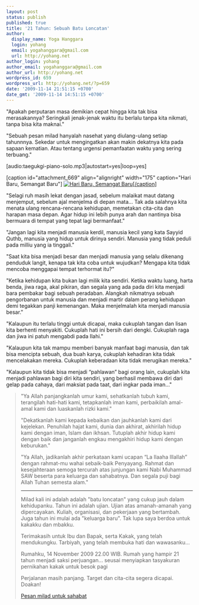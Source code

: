 ```yaml
---
layout: post
status: publish
published: true
title: '21 Tahun: Sebuah Batu Loncatan'
author:
  display_name: Yoga Hanggara
  login: yohang
  email: yogahanggara@gmail.com
  url: http://yohang.net
author_login: yohang
author_email: yogahanggara@gmail.com
author_url: http://yohang.net
wordpress_id: 659
wordpress_url: http://yohang.net/?p=659
date: '2009-11-14 21:51:15 +0700'
date_gmt: '2009-11-14 14:51:15 +0700'
---
```

"Apakah perputaran masa demikian cepat hingga kita tak bisa merasakannya? Seringkali jenak-jenak waktu itu berlalu tanpa kita nikmati, tanpa bisa kita maknai."

"Sebuah pesan milad hanyalah nasehat yang diulang-ulang setiap tahunnnya. Sekedar untuk mengingatkan akan makin dekatnya kita pada sapaan kematian. Atau tentang urgensi pemanfaatan waktu yang sering terbuang."

[audio:taegukgi-piano-solo.mp3|autostart=yes|loop=yes]

[caption id="attachment\_669" align="alignright" width="175" caption="Hari Baru, Semangat Baru"] [![Hari Baru, Semangat Baru](http://yohang.net/wp-content/uploads/2009/11/sunrise-250x283.jpg "Hari Baru, Semangat Baru")[/caption]](http://yohang.net/wp-content/uploads/2009/11/sunrise.jpg)

"Selagi ruh masih lekat dengan jasad, sebelum malaikat maut datang menjemput, sebelum ajal menjelma di depan mata... Tak ada salahnya kita menata ulang rencana-rencana kehidupan, memetakan cita-cita dan harapan masa depan. Agar hidup ini lebih punya arah dan nantinya bisa bermuara di tempat yang tepat lagi bermanfaat."

"Jangan lagi kita menjadi manusia kerdil, manusia kecil yang kata Sayyid Quthb, manusia yang hidup untuk dirinya sendiri. Manusia yang tidak peduli pada milliu yang ia tinggali."

"Saat kita bisa menjadi besar dan menjadi manusia yang selalu dikenang penduduk langit, kenapa tak kita coba untuk wujudkan? Mengapa kita tidak mencoba menggapai tempat terhormat itu?"

"Ketika kehidupan kita bukan lagi milik kita sendiri. Ketika waktu luang, harta benda, jiwa raga, akal pikiran, dan segala yang ada pada diri kita menjadi bara pembakar bagi sebuah peradaban. Alangkah nikmatnya sebuah pengorbanan untuk manusia dan menjadi martir dalam perang kehidupan demi tegakkan panji kemenangan. Maka menjelmalah kita menjadi manusia besar."

"Kalaupun itu terlalu tinggi untuk dicapai, maka cukuplah tangan dan lisan kita berhenti menyakiti. Cukuplah hati ini bersih dari dengki. Cukuplah raga dan jiwa ini patuh mengabdi pada Ilahi."

"Kalaupun kita tak mampu memberi banyak manfaat bagi manusia, dan tak bisa mencipta sebuah, dua buah karya, cukuplah kehadiran kita tidak mencelakakan mereka. Cukuplah keberadaan kita tidak merugikan mereka."

"Kalaupun kita tidak bisa menjadi “pahlawan” bagi orang lain, cukuplah kita menjadi pahlawan bagi diri kita sendiri, yang berhasil membawa diri dari gelap pada cahaya, dari maksiat pada taat, dari ingkar pada iman..."

> "Ya Allah panjangkanlah umur kami, sehatkanlah tubuh kami, terangilah hati-hati kami, tetapkanlah iman kami, perbaikilah amal-amal kami dan luaskanlah rizki kami."
> 
> "Dekatkanlah kami kepada kebaikan dan jauhkanlah kami dari kejelekan. Penuhilah hajat kami, dunia dan akhirat, akhirilah hidup kami dengan iman, Islam dan ikhsan. Tutuplah akhir hidup kami dengan baik dan janganlah engkau mengakhiri hidup kami dengan keburukan."
> 
> "Ya Allah, jadikanlah akhir perkataan kami ucapan “La Ilaaha Illallah” dengan rahmat-mu wahai sebaik-baik Penyayang. Rahmat dan kesejahteraan semoga tercurah atas junjungan kami Nabi Muhammad SAW beserta para keluarga dan sahabatnya. Dan segala puji bagi Allah Tuhan semesta alam."
> 
> * * *
> 
> Milad kali ini adalah adalah "batu loncatan" yang cukup jauh dalam kehidupanku. Tahun ini adalah ujian. Ujian atas amanah-amanah yang dipercayakan. Kuliah, organisasi, dan pekerjaan yang bertambah. Juga tahun ini mulai ada "keluarga baru". Tak lupa saya berdoa untuk kakakku dan mbakku.
> 
> Terimakasih untuk Ibu dan Bapak, serta Kakak, yang telah mendukungku. Tarbiyah, yang telah membuka hati dan wawasanku...
> 
> Rumahku, 14 November 2009 22.00 WIB. Rumah yang hampir 21 tahun menjadi saksi perjuangan... seusai menyiapkan tasyakuran pernikahan kakak untuk besok pagi
> 
> Perjalanan masih panjang. Target dan cita-cita segera dicapai. Doakan!
> 
> [Pesan milad untuk sahabat](http://tarijemari.wordpress.com/2009/10/04/pesan-milad-untuk-sahabat/)